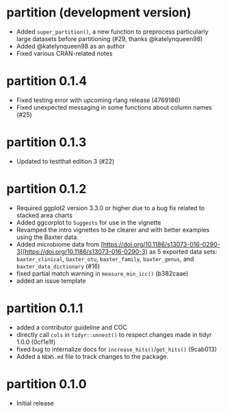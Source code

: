 # partition (development version)

* Added `super_partition()`, a new function to preprocess particularly large datasets before partitioning (#29, thanks @katelynqueen98)
* Added @katelynqueen98 as an author
* Fixed various CRAN-related notes 

# partition 0.1.4

* Fixed testing error with upcoming rlang release (4769186)
* Fixed unexpected messaging in some functions about column names (#25)

# partition 0.1.3

* Updated to testthat edition 3 (#22)

# partition 0.1.2

* Required ggplot2 version 3.3.0 or higher due to a bug fix related to stacked area charts 
* Added ggcorplot to `Suggests` for use in the vignette
* Revamped the intro vignettes to be clearer and with better examples using the Baxter data.
* Added microbiome data from [https://doi.org/10.1186/s13073-016-0290-3](https://doi.org/10.1186/s13073-016-0290-3) as 5 exported data sets: `baxter_clinical`, `baxter_otu`, `baxter_family`, `baxter_genus`, and `baxter_data_dictionary` (#16)
* fixed partial match warning in `measure_min_icc()` (b382caae)
* added an issue template

# partition 0.1.1

* added a contributor guideline and COC
* directly call `cols` in `tidyr::unnest()` to respect changes made in tidyr 1.0.0 (0cf1e1f)
* fixed bug to internalize docs for `increase_hits()`/`get_hits()` (9cab013)
* Added a `NEWS.md` file to track changes to the package.

# partition 0.1.0
* Initial release
